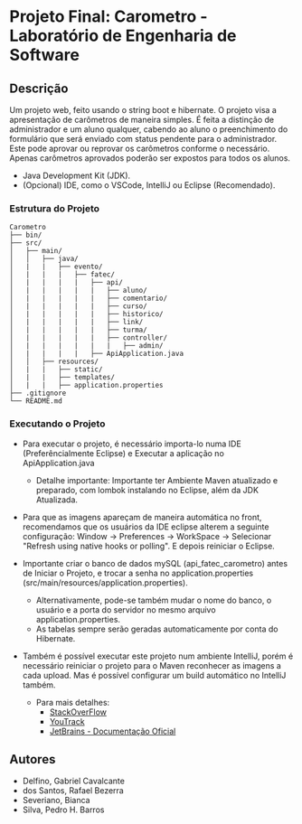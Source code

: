 # Projeto Final: Carometro - Laboratório de Engenharia de Software

## Descrição

Um projeto web, feito usando o string boot e hibernate. O projeto visa a apresentação de carômetros de maneira simples. 
É feita a distinção de administrador e um aluno qualquer, cabendo ao aluno o preenchimento do formulário que será enviado com status pendente para o administrador.
Este pode aprovar ou reprovar os carômetros conforme o necessário. Apenas carômetros aprovados poderão ser expostos para todos os alunos.

* Java Development Kit (JDK).
* (Opcional) IDE, como o VSCode, IntelliJ ou Eclipse (Recomendado).

### Estrutura do Projeto

````
Carometro
├── bin/
├── src/
│   ├── main/
│   │   ├── java/
│   |   |   ├── evento/ 
│   |   |   |   ├── fatec/ 
│   |   |   |   |   ├── api/
│   |   |   |   |   |   ├── aluno/
│   |   |   |   |   |   ├── comentario/
│   |   |   |   |   |   ├── curso/
│   |   |   |   |   |   ├── historico/
│   |   |   |   |   |   ├── link/
│   |   |   |   |   |   ├── turma/
│   |   |   |   |   |   ├── controller/
│   |   |   |   |   |   |   ├── admin/
│   |   |   |   |   ├── ApiApplication.java
│   │   ├── resources/
│   |   |   ├── static/ 
│   |   |   ├── templates/ 
│   |   |   ├── application.properties 
├── .gitignore
└── README.md
````

### Executando o Projeto
* Para executar o projeto, é necessário importa-lo numa IDE (Preferêncialmente Eclipse) e Executar a aplicação no ApiApplication.java
  * Detalhe importante: Importante ter Ambiente Maven atualizado e preparado, com lombok instalando no Eclipse, além da JDK Atualizada.
  
* Para que as imagens apareçam de maneira automática no front, recomendamos que os usuários da IDE eclipse alterem a seguinte configuração:
Window -> Preferences -> WorkSpace -> Selecionar "Refresh using native hooks or polling". E depois reiniciar o Eclipse.

* Importante criar o banco de dados mySQL (api_fatec_carometro) antes de Iniciar o Projeto, e trocar a senha no application.properties (src/main/resources/application.properties).
  * Alternativamente, pode-se também mudar o nome do banco, o usuário e a porta do servidor no mesmo arquivo application.properties.
  * As tabelas sempre serão geradas automaticamente por conta do Hibernate.

* Também é possível executar este projeto num ambiente IntelliJ, porém é necessário reiniciar o projeto para o Maven reconhecer as imagens a cada upload.
  Mas é possível configurar um build automático no IntelliJ também.
  * Para mais detalhes: 
    * [StackOverFlow](https://stackoverflow.com/questions/33349456/how-to-make-auto-reload-with-spring-boot-on-idea-intellij)
    * [YouTrack](https://youtrack.jetbrains.com/issue/IDEA-274903/In-IntelliJ-2021.2-compiler.automake.allow.when.app.running-disappear.-Unable-to-enable-live-reload-under-Spring-boot#focus=Comments-27-5089338.0-0)
    * [JetBrains - Documentação Oficial](https://www.jetbrains.com/help/idea/spring-support.html)

## Autores

 - Delfino, Gabriel Cavalcante
 - dos Santos, Rafael Bezerra
 - Severiano, Bianca
 - Silva, Pedro H. Barros
